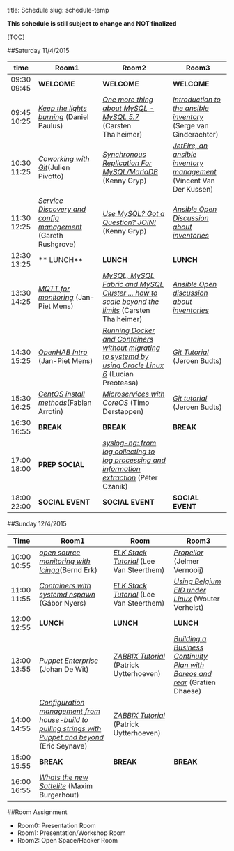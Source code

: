 title: Schedule
slug: schedule-temp

**This schedule is still subject to change and NOT finalized**

[TOC]


##Saturday 11/4/2015

| time          | Room1                                                                                                 | Room2                                                                                                                         | Room3                                                                                                               |
|---------------|-------------------------------------------------------------------------------------------------------|-------------------------------------------------------------------------------------------------------------------------------|---------------------------------------------------------------------------------------------------------------------|
|09:30 09:45    | **WELCOME**                                                                                           | **WELCOME**                                                                                                                   | **WELCOME**                                                                                                         |
|09:45 10:25    | [_Keep the lights burning_](keep_lights_burning.html) (Daniel Paulus)                                 | [_One more thing about MySQL - MySQL 5.7_](mysql57.html) (Carsten Thalheimer)                                                 | [_Introduction to the ansible inventory_](ansible_inv_intro.html) (Serge van Ginderachter)                          |
|10:30 11:25    | [_Coworking with Git_](git_coworking.html)(Julien Pivotto)                                            | [_Synchronous Replication For MySQL/MariaDB_](mysql_synchronous_replication.html) (Kenny Gryp)                                | [_JetFire, an ansible inventory management_](jetfire.html) (Vincent Van Der Kussen)                                             |
|11:30 12:25    | [_Service Discovery and config management_](service_discovery_cfgmgmt.html) (Gareth Rushgrove)        | [_Use MySQL? Got a Question? JOIN!_](mysql.html) (Kenny Gryp)                                                                 | [_Ansible Open Discussion about inventories_]()                                                                     |
|12:30 13:25    | ** LUNCH**                                                                                            | **LUNCH**                                                                                                                     | **LUNCH**                                                                                                           |
|13:30 14:25    | [_MQTT for monitoring_](mqtt_monitoring.html) (Jan-Piet Mens)                                         | [_MySQL, MySQL Fabric and MySQL Cluster ... how to scale beyond the limits_](mysqlfabric.html) (Carsten Thalheimer)           | [_Ansible Open discussion about inventories_]()|
|14:30 15:25    | [_OpenHAB Intro_](openhab_intro.html) (Jan-Piet Mens)                                                 | [_Running Docker and Containers without migrating to systemd by using Oracle Linux 6_](docker_oracle.html) (Lucian Preoteasa) | [_Git Tutorial_](git_tut.html) (Jeroen Budts)                                                                       |
|15:30 16:25    | [_CentOS install methods_](centos_install_methods.html)(Fabian Arrotin)                               | [_Microservices with CoreOS_]() (Timo Derstappen)                                                                             | [_Git tutorial_](git_tut.html) (Jeroen Budts)                                                                       |
|16:30 16:55    | **BREAK**                                                                                             | **BREAK**                                                                                                                     | **BREAK**                                                                                                           |
|17:00 18:00    | **PREP SOCIAL**                                                                                       | [_syslog-ng: from log collecting to log processing and information extraction_](syslog_ng.html) (Péter Czanik)                |                                                                                                                     |
|18:00 22:00    | **SOCIAL EVENT**                                                                                      |  **SOCIAL EVENT**                                                                                                             | **SOCIAL EVENT**                                                                                                    |


##Sunday 12/4/2015

| Time          | Room1                                                                                                                       | Room                                                          | Room3                                                                           |
|---------------|-----------------------------------------------------------------------------------------------------------------------------|----------------------------------------------------------------|---------------------------------------------------------------------------------|
|10:00 10:55    | [_open source monitoring with Icinga_](icinga_monitoring.html)(Bernd Erk)                                                   | [_ELK Stack Tutorial_](elk_tut.html) (Lee Van Steerthem)       | [_Propellor_](propellor.html) (Jelmer Vernooij)                                 |
|11:00 11:55    | [_Containers with systemd nspawn_](containers_nspawn.html) (Gábor Nyers)                                                    | [_ELK Stack Tutorial_](elk_tut.html) (Lee Van Steerthem)       | [_Using Belgium EID under Linux_](beid_linux.html) (Wouter Verhelst)            |
|12:00 12:55    | **LUNCH**                                                                                                                   | **LUNCH**                                                      | **LUNCH**                                                                       |
|13:00 13:55    | [_Puppet Enterprise_](puppet_ent.html) (Johan De Wit)                                                                       | [_ZABBIX Tutorial_](zabbix_tut.html) (Patrick Uytterhoeven)    | [_Building a Business Continuity Plan with Bareos and rear_]() (Gratien Dhaese) |
|14:00 14:55    | [_Configuration management from house-build to pulling strings with Puppet and beyond_](puppet_colruyt.html) (Eric Seynave) | [_ZABBIX Tutorial_](zabbix_tut.html) (Patrick Uytterhoeven)    |                                                                                 |
|15:00 15:55    | **BREAK**                                                                                                                   | **BREAK**                                                      | **BREAK**                                                                       |
|16:00 16:55    | [_Whats the new Sattelite_]() (Maxim Burgerhout)                                                                            |                                                                |                                                                                 |


##Room Assignment

- Room0: Presentation Room
- Room1: Presentation/Workshop Room
- Room2: Open Space/Hacker Room
